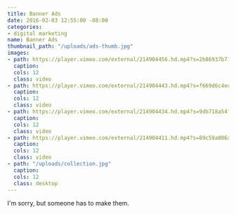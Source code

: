 ```yaml
---
title: Banner Ads
date: 2016-02-03 12:55:00 -08:00
categories:
- digital marketing
name: Banner Ads
thumbnail_path: "/uploads/ads-thumb.jpg"
images:
- path: https://player.vimeo.com/external/214904456.hd.mp4?s=2b86937b717bf8b731efbae654099b8de8660b26&profile_id=119
  caption: 
  cols: 12
  class: video
- path: https://player.vimeo.com/external/214904443.hd.mp4?s=f669d6c4eee42315f79a0f26bb8f906c07a815ae&profile_id=119
  caption: 
  cols: 12
  class: video
- path: https://player.vimeo.com/external/214904434.hd.mp4?s=9db718a54f19b7e896c2794126af818ac3ff6cad&profile_id=119
  caption: 
  cols: 12
  class: video
- path: https://player.vimeo.com/external/214904411.hd.mp4?s=89c59a006a6c5ba3375523d508965066230c3bdd&profile_id=119
  caption: 
  cols: 12
  class: video
- path: "/uploads/collection.jpg"
  caption: 
  cols: 12
  class: desktop
---
```


I'm sorry, but someone has to make them. 